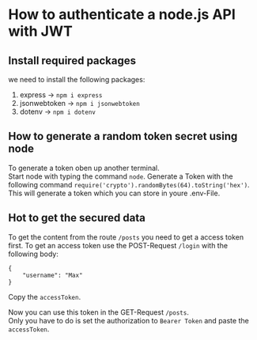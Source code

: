 # How to authenticate a node.js API with JWT

## Install required packages

we need to install the following packages:

1. express -> `npm i express`
2. jsonwebtoken -> `npm i jsonwebtoken`
3. dotenv -> `npm i dotenv`

## How to generate a random token secret using node

To generate a token oben up another terminal. <br>
Start node with typing the command `node`.
Generate a Token with the following command `require('crypto').randomBytes(64).toString('hex')`.<br>
This will generate a token which you can store in youre .env-File.

## Hot to get the secured data

To get the content from the route `/posts` you need to get a access token first.
To get an access token use the POST-Request `/login` with the following body:

```
{
    "username": "Max"
}
```

Copy the `accessToken`.

Now you can use this token in the GET-Request `/posts`.<br>
Only you have to do is set the authorization to `Bearer Token` and paste the `accessToken`.
